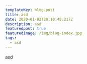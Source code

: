 ```yaml
---
templateKey: blog-post
title: asd
date: 2020-01-03T20:10:49.217Z
description: asd
featuredpost: true
featuredimage: /img/blog-index.jpg
tags:
  - asd
---
```

asd
